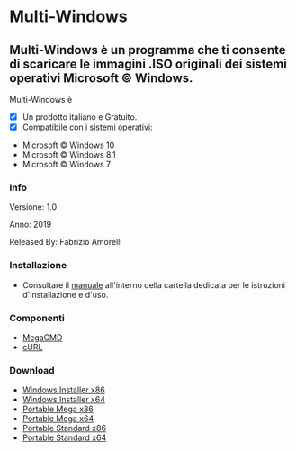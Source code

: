 # Multi-Windows
## Multi-Windows è un programma che ti consente di scaricare le immagini .ISO originali dei sistemi operativi Microsoft © Windows.

Multi-Windows è 

- [x] Un prodotto italiano e Gratuito.
- [x] Compatibile con i sistemi operativi:
- Microsoft © Windows 10
- Microsoft © Windows 8.1
- Microsoft © Windows 7

### Info

Versione: 1.0

Anno: 2019

Released By: Fabrizio Amorelli

### Installazione
- Consultare il [manuale](manuali/Installazione_Configurazione_MultiWindows.pdf) all'interno della cartella dedicata per le istruzioni d'installazione e d'uso.

### Componenti
- [MegaCMD](https://mega.nz/cmd)
- [cURL](https://curl.haxx.se)

### Download

- [Windows Installer x86](https://www.multi-installer.it/windows/download.php?id=F32)
- [Windows Installer x64](https://www.multi-installer.it/windows/download.php?id=F64)
- [Portable Mega x86](https://www.multi-installer.it/windows/download.php?id=1)
- [Portable Mega x64](https://www.multi-installer.it/windows/download.php?id=2)
- [Portable Standard x86](https://www.multi-installer.it/windows/download.php?id=3)
- [Portable Standard x64](https://www.multi-installer.it/windows/download.php?id=4)
